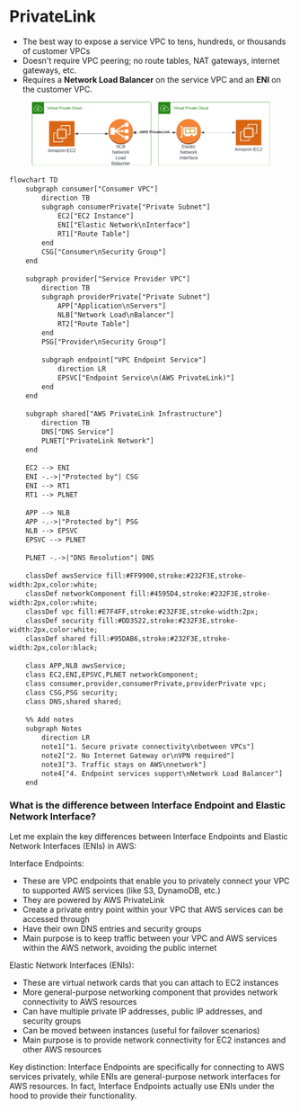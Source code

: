# PrivateLink

* The best way to expose a service VPC to tens, hundreds, or thousands of customer VPCs&#x20;
* Doesn't require VPC peering; no route tables, NAT gateways, internet gateways, etc.
* Requires a **Network Load Balancer** on the service VPC and an **ENI** on the customer VPC.

<figure><img src="../../../../.gitbook/assets/AWS - PrivateLink.png" alt=""><figcaption></figcaption></figure>



```mermaid
flowchart TD
    subgraph consumer["Consumer VPC"]
        direction TB
        subgraph consumerPrivate["Private Subnet"]
            EC2["EC2 Instance"]
            ENI["Elastic Network\nInterface"]
            RT1["Route Table"]
        end
        CSG["Consumer\nSecurity Group"]
    end

    subgraph provider["Service Provider VPC"]
        direction TB
        subgraph providerPrivate["Private Subnet"]
            APP["Application\nServers"]
            NLB["Network Load\nBalancer"]
            RT2["Route Table"]
        end
        PSG["Provider\nSecurity Group"]
        
        subgraph endpoint["VPC Endpoint Service"]
            direction LR
            EPSVC["Endpoint Service\n(AWS PrivateLink)"]
        end
    end

    subgraph shared["AWS PrivateLink Infrastructure"]
        direction TB
        DNS["DNS Service"]
        PLNET["PrivateLink Network"]
    end

    EC2 --> ENI
    ENI -.->|"Protected by"| CSG
    ENI --> RT1
    RT1 --> PLNET

    APP --> NLB
    APP -.->|"Protected by"| PSG
    NLB --> EPSVC
    EPSVC --> PLNET

    PLNET -.->|"DNS Resolution"| DNS

    classDef awsService fill:#FF9900,stroke:#232F3E,stroke-width:2px,color:white;
    classDef networkComponent fill:#4595D4,stroke:#232F3E,stroke-width:2px,color:white;
    classDef vpc fill:#E7F4FF,stroke:#232F3E,stroke-width:2px;
    classDef security fill:#DD3522,stroke:#232F3E,stroke-width:2px,color:white;
    classDef shared fill:#95DAB6,stroke:#232F3E,stroke-width:2px,color:black;

    class APP,NLB awsService;
    class EC2,ENI,EPSVC,PLNET networkComponent;
    class consumer,provider,consumerPrivate,providerPrivate vpc;
    class CSG,PSG security;
    class DNS,shared shared;

    %% Add notes
    subgraph Notes
        direction LR
        note1["1. Secure private connectivity\nbetween VPCs"]
        note2["2. No Internet Gateway or\nVPN required"]
        note3["3. Traffic stays on AWS\nnetwork"]
        note4["4. Endpoint services support\nNetwork Load Balancer"]
    end
```





### What is the difference between Interface Endpoint and Elastic Network Interface?

Let me explain the key differences between Interface Endpoints and Elastic Network Interfaces (ENIs) in AWS:

Interface Endpoints:

* These are VPC endpoints that enable you to privately connect your VPC to supported AWS services (like S3, DynamoDB, etc.)
* They are powered by AWS PrivateLink
* Create a private entry point within your VPC that AWS services can be accessed through
* Have their own DNS entries and security groups
* Main purpose is to keep traffic between your VPC and AWS services within the AWS network, avoiding the public internet

Elastic Network Interfaces (ENIs):

* These are virtual network cards that you can attach to EC2 instances
* More general-purpose networking component that provides network connectivity to AWS resources
* Can have multiple private IP addresses, public IP addresses, and security groups
* Can be moved between instances (useful for failover scenarios)
* Main purpose is to provide network connectivity for EC2 instances and other AWS resources

Key distinction: Interface Endpoints are specifically for connecting to AWS services privately, while ENIs are general-purpose network interfaces for AWS resources. In fact, Interface Endpoints actually use ENIs under the hood to provide their functionality.

